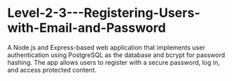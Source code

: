 # Level-2-3---Registering-Users-with-Email-and-Password
A Node.js and Express-based web application that implements user authentication using PostgreSQL as the database and bcrypt for password hashing. The app allows users to register with a secure password, log in, and access protected content.
